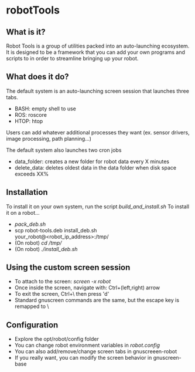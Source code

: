 # robotTools

## What is it?
Robot Tools is a group of utilities packed into an auto-launching ecosystem. It is designed to be a framework that you can add your own programs and scripts to in order to streamline bringing up your robot.

## What does it do?
The default system is an auto-launching screen session that launches three tabs.
  - BASH: empty shell to use
  - ROS: roscore
  - HTOP: htop

Users can add whatever additional processes they want (ex. sensor drivers, image processing, path planning...)    
    
The default system also launches two cron jobs
  - data_folder: creates a new folder for robot data every X minutes
  - delete_data: deletes oldest data in the data folder when disk space exceeds XX%
  
## Installation
To install it on your own system, run the script _build_and_install.sh_
To install it on a robot...
- _pack_deb.sh_
- scp robot-tools.deb install_deb.sh your_robot@<robot_ip_address>:/tmp/
- (On robot) _cd /tmp/_
- (On robot) _./install_deb.sh_
  
## Using the custom screen session
- To attach to the screen: _screen -x robot_
- Once inside the screen, navigate with: Ctrl+(left,right) arrow
- To exit the screen, Ctrl+\ then press 'd'
- Standard gnuscreen commands are the same, but the escape key is remapped to \\

## Configuration
- Explore the opt/robot/config folder
- You can change robot environment variables in _robot.config_
- You can also add/remove/change screen tabs in gnuscreeen-robot
- If you really want, you can modify the screen behavior in gnuscreen-base
